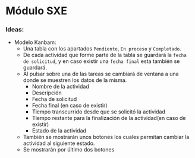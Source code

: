 # Módulo SXE
### Ideas:
- Modelo Kanbam: 
  - Una tabla con los apartados `Pendiente`, `En proceso` y `Completado`.
  - De cada actividad que forme parte de la tabla se guardará la `fecha de solicitud`, y en caso existir una `fecha final` esta también se guardará.
  - Al pulsar sobre una de las tareas se cambiará de ventana a una donde se muestren los datos de la misma.
    - Nombre de la actividad
    - Descripción
    - Fecha de solicitud
    - Fecha final (en caso de existir)
    - Tiempo transcurrido desde que se solicitó la actividad
    - Tiempo restante para la finalización de la actividad(en caso de existir)
    - Estado de la actividad
  - También se mostrarán unos botones los cuales permitan cambiar la actividad al siguiente estado.
  - Se mostrarán por último dos botones
    
